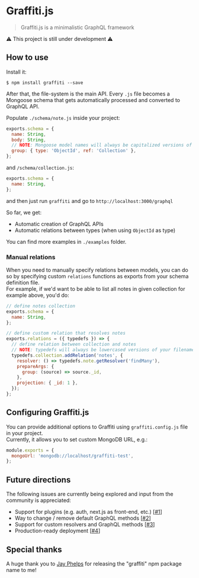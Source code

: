 # Graffiti.js

> Graffiti.js is a minimalistic GraphQL framework

⚠ This project is still under development ⚠

## How to use

Install it:

```
$ npm install graffiti --save
```

After that, the file-system is the main API. Every `.js` file becomes a Mongoose schema that gets automatically processed and converted to GraphQL API.

Populate `./schema/note.js` inside your project:

```js
exports.schema = {
  name: String,
  body: String,
  // NOTE: Mongoose model names will always be capitalized versions of your filenames
  group: { type: 'ObjectId', ref: 'Collection' },
};
```

and `/schema/collection.js`:

```js
exports.schema = {
  name: String,
};
```

and then just run `graffiti` and go to `http://localhost:3000/graphql`

So far, we get:

- Automatic creation of GraphQL APIs
- Automatic relations between types (when using `ObjectId` as type)

You can find more examples in `./examples` folder.

### Manual relations

When you need to manually specify relations between models, you can do so by specifying custom `relations` functions as exports from your schema definition file.  
For example, if we'd want to be able to list all notes in given collection for example above, you'd do:

```jsx
// define notes collection
exports.schema = {
  name: String,
};

// define custom relation that resolves notes
exports.relations = ({ typedefs }) => {
  // define relation between collection and notes
  // NOTE: typedefs will always be lowercased versions of your filenames
  typedefs.collection.addRelation('notes', {
    resolver: () => typedefs.note.getResolver('findMany'),
    prepareArgs: {
      group: (source) => source._id,
    },
    projection: { _id: 1 },
  });
};
```

## Configuring Graffiti.js

You can provide additional options to Graffiti using `graffiti.config.js` file in your project.  
Currently, it allows you to set custom MongoDB URL, e.g.:

```js
module.exports = {
  mongoUrl: 'mongodb://localhost/graffiti-test',
};
```

## Future directions

The following issues are currently being explored and input from the community is appreciated:

- Support for plugins (e.g. auth, next.js as front-end, etc.) [[#1](https://github.com/yamalight/graffiti/issues/1)]
- Way to change / remove default GraphQL methods [[#2](https://github.com/yamalight/graffiti/issues/2)]
- Support for custom resolvers and GraphQL methods [[#3](https://github.com/yamalight/graffiti/issues/3)]
- Production-ready deployment [[#4](https://github.com/yamalight/graffiti/issues/4)]

## Special thanks

A huge thank you to [Jay Phelps](https://github.com/jayphelps) for releasing the "graffiti" npm package name to me!
